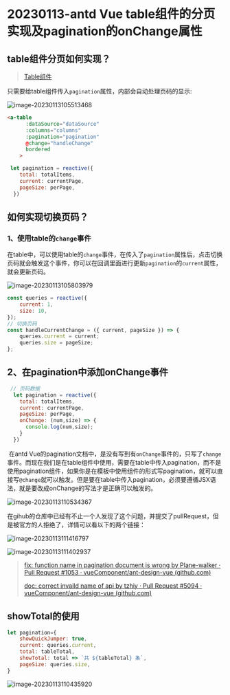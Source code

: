 # 20230113-antd Vue table组件的分页实现及pagination的onChange属性

## table组件分页如何实现？

> [Table组件](https://2x.antdv.com/components/table-cn/#API)

只需要给table组件传入`pagination`属性，内部会自动处理页码的显示:

![image-20230113105513468](https://s2.loli.net/2023/01/13/7ypSuHj8rhw6x15.png)

```html
<a-table 
      :dataSource="dataSource" 
      :columns="columns" 
      :pagination="pagination"
      @change="handleChange"
      bordered
    >
```

```js
 let pagination = reactive({
    total: totalItems,
    current: currentPage,
    pageSize: perPage,
  })
```

## 如何实现切换页码？

### 1、使用table的`change`事件

在table中，可以使用table的`change`事件，在传入了`pagination`属性后，点击切换页码就会触发这个事件，你可以在回调里面进行更新`pagination`的`current`属性，就会更新页码。

![image-20230113105803979](https://s2.loli.net/2023/01/13/pN8Df7cedOKsRaj.png)

```js
const queries = reactive({
    current: 1,
    size: 10,
});
// 切换页码
const handleCurrentChange = ({ current, pageSize }) => {
    queries.current = current;
    queries.size = pageSize;
};
```

## 2、在pagination中添加onChange事件

```js
 // 页码数据
  let pagination = reactive({
    total: totalItems,
    current: currentPage,
    pageSize: perPage,
    onChange: (num,size) => {
      console.log(num,size);
    }
  })
```

​		在antd Vue的pagination文档中，是没有写到有`onChange`事件的，只写了`change`事件。而现在我们是在table组件中使用，需要在table中传入pagination，而不是使用pagination组件，如果你是在模板中使用组件的形式写pagination，就可以直接写`@change`就可以触发。但是要在table中传入pagination，必须要遵循JSX语法，就是要改成onChange的写法才是正确可以触发的。

![image-20230113110534367](https://s2.loli.net/2023/01/13/5SVbC1MIiekwRug.png)

在gihub的仓库中已经有不止一个人发现了这个问题，并提交了pullRequest，但是被官方的人拒绝了，详情可以看以下的两个链接：

![image-20230113111416797](https://s2.loli.net/2023/01/13/xL7IrHYusE9MgSk.png)

![image-20230113111402937](https://s2.loli.net/2023/01/13/KNa7LOdysuvFo14.png)

> [fix: function name in pagination document is wrong by Plane-walker · Pull Request #1053 · vueComponent/ant-design-vue (github.com)](https://github.com/vueComponent/ant-design-vue/pull/1053)
>
> [doc: correct invaild name of api by tzhiy · Pull Request #5094 · vueComponent/ant-design-vue (github.com)](https://github.com/vueComponent/ant-design-vue/pull/5094)

## showTotal的使用

```js
let pagination={
    showQuickJumper: true,
    current: queries.current,
    total: tableTotal,
    showTotal: total => `共 ${tableTotal} 条`,
    pageSize: queries.size,
}
```

![image-20230113110435920](https://s2.loli.net/2023/01/13/J4XKhRkCxQV1ODI.png)
